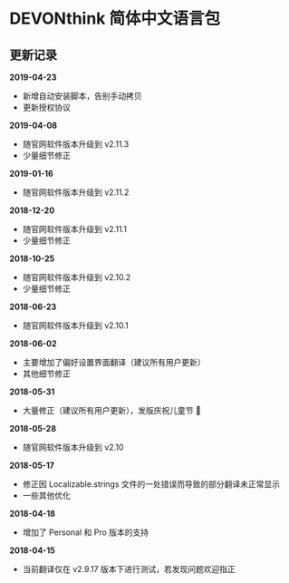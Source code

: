 # DEVONthink 简体中文语言包
## 更新记录
**2019-04-23**
- 新增自动安装脚本，告别手动拷贝
- 更新授权协议

**2019-04-08**
- 随官网软件版本升级到 v2.11.3
- 少量细节修正

**2019-01-16**
- 随官网软件版本升级到 v2.11.2

**2018-12-20**
- 随官网软件版本升级到 v2.11.1
- 少量细节修正

**2018-10-25**
- 随官网软件版本升级到 v2.10.2
- 少量细节修正

**2018-06-23**
- 随官网软件版本升级到 v2.10.1

**2018-06-02**
- 主要增加了偏好设置界面翻译（建议所有用户更新）
- 其他细节修正

**2018-05-31**
- 大量修正（建议所有用户更新），发版庆祝儿童节 🎈

**2018-05-28**
- 随官网软件版本升级到 v2.10

**2018-05-17**
- 修正因 Localizable.strings 文件的一处错误而导致的部分翻译未正常显示
- 一些其他优化

**2018-04-18**
- 增加了 Personal 和 Pro 版本的支持

**2018-04-15**
- 当前翻译仅在 v2.9.17 版本下进行测试，若发现问题欢迎指正
